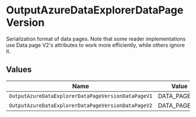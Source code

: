 # OutputAzureDataExplorerDataPageVersion

Serialization format of data pages. Note that some reader implementations use Data page V2's attributes to work more efficiently, while others ignore it.


## Values

| Name                                               | Value                                              |
| -------------------------------------------------- | -------------------------------------------------- |
| `OutputAzureDataExplorerDataPageVersionDataPageV1` | DATA_PAGE_V1                                       |
| `OutputAzureDataExplorerDataPageVersionDataPageV2` | DATA_PAGE_V2                                       |